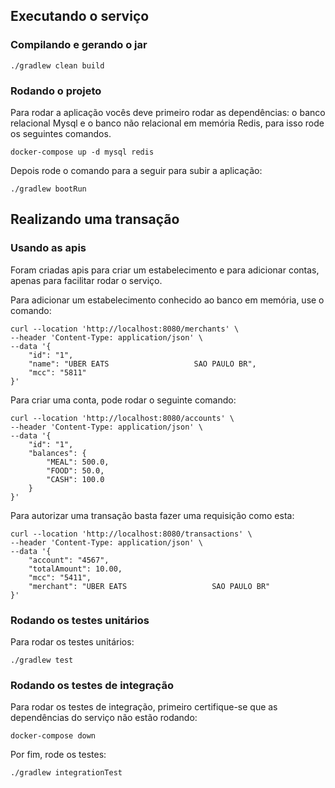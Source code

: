 ## Executando o serviço

### Compilando e gerando o jar

```
./gradlew clean build
```


### Rodando o projeto
Para rodar a aplicação vocês deve primeiro rodar as dependências: o banco relacional Mysql e o 
banco não relacional em memória Redis, para isso rode os seguintes comandos.

```
docker-compose up -d mysql redis
```

Depois rode o comando para a seguir para subir a aplicação:

```
./gradlew bootRun
```


## Realizando uma transação

### Usando as apis

Foram criadas apis para criar um estabelecimento e para adicionar contas, apenas para facilitar rodar o serviço. 

Para adicionar um estabelecimento conhecido ao banco em memória, use o comando:

```
curl --location 'http://localhost:8080/merchants' \
--header 'Content-Type: application/json' \
--data '{
	"id": "1",
	"name": "UBER EATS                   SAO PAULO BR",
	"mcc": "5811"
}'
```

Para criar uma conta, pode rodar o seguinte comando:

```
curl --location 'http://localhost:8080/accounts' \
--header 'Content-Type: application/json' \
--data '{
    "id": "1",
    "balances": {
        "MEAL": 500.0,
        "FOOD": 50.0,
        "CASH": 100.0
    }
}'
```

Para autorizar uma transação basta fazer uma requisição como esta:

```
curl --location 'http://localhost:8080/transactions' \
--header 'Content-Type: application/json' \
--data '{
	"account": "4567",
	"totalAmount": 10.00,
	"mcc": "5411",
	"merchant": "UBER EATS                   SAO PAULO BR"
}'
```


### Rodando os testes unitários
Para rodar os testes unitários:

```
./gradlew test
```

### Rodando os testes de integração
Para rodar os testes de integração, primeiro certifique-se que as dependências do serviço não estão rodando:

```
docker-compose down
```

Por fim, rode os testes:

```
./gradlew integrationTest
```
